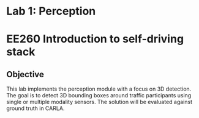 # Lab 1: Perception
# EE260 Introduction to self-driving stack
## Objective

This lab implements the perception module with a focus on 3D detection. The goal is to detect 3D bounding boxes around traffic participants using single or multiple modality sensors. The solution will be evaluated against ground truth in CARLA.
